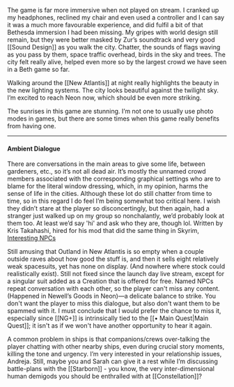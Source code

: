 The game is far more immersive when not played on stream. I cranked up my headphones, reclined my chair and even used a controller and I can say it was a much more favourable experience, and did fulfil a bit of that Bethesda immersion I had been missing. My gripes with world design still remain, but they were better masked by Zur’s soundtrack and very good [[Sound Design]] as you walk the city. Chatter, the sounds of flags waving as you pass by them, space traffic overhead, birds in the sky and trees. The city felt really alive, helped even more so by the largest crowd we have seen in a Beth game so far.

Walking around the [[New Atlantis]] at night really highlights the beauty in the new lighting systems. The city looks beautiful against the twilight sky. I’m excited to reach Neon now, which should be even more striking.

The sunrises in this game are stunning. I’m not one to usually use photo modes in games, but there are some times when this game really benefits from having one.

---
#### Ambient Dialogue

There are conversations in the main areas to give some life, between gardeners, etc., so it’s not all dead air. It’s mostly the unnamed crowd members associated with the corresponding graphical settings who are to blame for the literal window dressing, which, in my opinion, harms the sense of life in the cities. 
	Although these lot do still chatter from time to time, so in this regard I do feel I’m being somewhat too critical here. I wish they didn’t stare at the player so disconcertingly, but then again, had a stranger just walked up on my group so nonchalantly, we’d probably look at them too. At least we’d say 'hi' and ask who they are, though lol.
		Written by Kris Takahashi, hired for his mod that did the same thing in Skyrim, [Interesting NPCs](https://www.nexusmods.com/skyrim/mods/8429)

Still amusing that Outland in New Atlantis is so empty when a couple outside raves about how good the stuff is, and then it sells eight relatively weak spacesuits, yet has none on display. (And nowhere where stock could realistically exist). Still not fixed since the launch day live stream, except for a singular suit added as a Creation that is offered for free.
	Named NPCs repeat conversation with each other, so the player can't miss any content. (Happened in Newell’s Goods in Neon)—a delicate balance to strike. You don't want the player to miss this dialogue, but also don't want them to be spammed with it. 
		I must conclude that I would prefer the chance to miss it, especially since [[NG+]] is intrinsically tied to the [[• Main Quest|Main Quest]]; it isn't as if we won't have another opportunity to hear it again.

A common problem in ships is that companions/crews over-talking the player chatting with other nearby ships, even during crucial story moments, killing the tone and urgency.
I’m very interested in your relationship issues, Andreja. Still, maybe you and Sarah can give it a rest while I’m discussing battle-plans with the [[Starborn]] - you know, the very inter-dimensional human demigods you should be enthralled with at [[Constellation]]?
